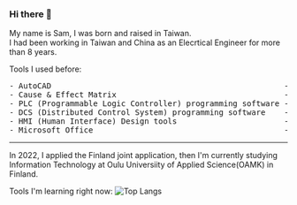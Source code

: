 ### Hi there 👋

My name is Sam, I was born and raised in Taiwan.<br>
I had been working in Taiwan and China as an Elecrtical Engineer for more than 8 years.

Tools I used before:

<pre>
- AutoCAD                                                  -> Hardware drawing layout.
- Cause & Effect Matrix                                    -> Reference of Engineering control logic
- PLC (Programmable Logic Controller) programming software -> Programming tools based on IEC 61131-3
- DCS (Distributed Control System) programming software    -> Programming tools based on IEC 61131-3
- HMI (Human Interface) Design tools                       -> Programming tools based on JavaScript and VBScript
- Microsoft Office                                         -> For Specificaton and project planning
</pre>

---

In 2022, I applied the Finland joint application, then I'm currently studying Information Technology at Oulu Universiity of Applied Science(OAMK) in Finland.

Tools I'm learning right now:
![Top Langs](https://github-readme-stats-pi-eosin.vercel.app/api/top-langs/?username=FuzzyKala)

<!-- 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 -->
<!--

[![Sam's GitHub stats](https://github-readme-stats.vercel.app/api?username=FuzzyKala&theme=github_dark)](https://github.com/anuraghazra/github-readme-stats)

**FuzzyKala/FuzzyKala** is a ✨ _special_ ✨ repository because its `README.md` (this file) appears on your GitHub profile.

Here are some ideas to get you started:

- 🔭 I’m currently working on ...
- 🌱 I’m currently learning ...
- 👯 I’m looking to collaborate on ...
- 🤔 I’m looking for help with ...
- 💬 Ask me about ...
- 📫 How to reach me: ...
- 😄 Pronouns: ...
- ⚡ Fun fact: ...
-->
